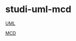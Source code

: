 # studi-uml-mcd

[UML](https://drive.google.com/file/d/1ve08npTqi9PYlYve7gNrCbEY0Hofl8Fs/view?usp=sharing)

[MCD](https://drive.google.com/file/d/1Hr8sjOOHh3M9BnjBMpaprlp5_p7S9J_t/view?usp=sharing)


